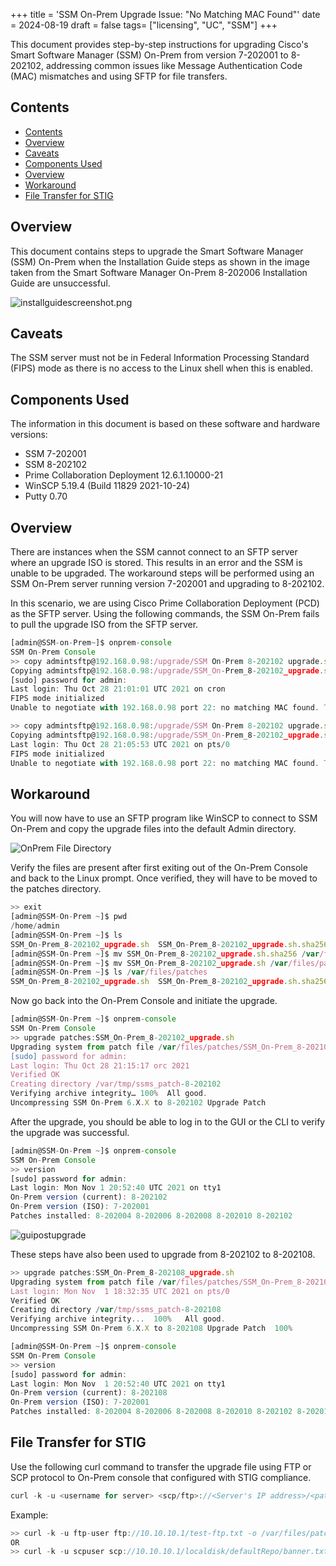 +++
title = 'SSM On-Prem Upgrade Issue: "No Matching MAC Found"'
date = 2024-08-19
draft = false
tags= ["licensing", "UC", "SSM"]
+++

This document provides step-by-step instructions for upgrading Cisco's Smart Software Manager (SSM) On-Prem from version 7-202001 to 8-202102, addressing common issues like Message Authentication Code (MAC) mismatches and using SFTP for file transfers.

<!--more-->

## Contents
- [Contents](#contents)
- [Overview](#overview)
- [Caveats](#caveats)
- [Components Used](#components-used)
- [Overview](#overview-1)
- [Workaround](#workaround)
- [File Transfer for STIG](#file-transfer-for-stig)

## Overview
This document contains steps to upgrade the Smart Software Manager (SSM) On-Prem when the Installation Guide steps as shown in the image taken from the Smart Software Manager On-Prem 8-202006 Installation Guide are unsuccessful.

![installguidescreenshot.png](content/images/guipostupgrade.png)

## Caveats
The SSM server must not be in Federal Information Processing Standard (FIPS) mode as there is no access to the Linux shell when this is enabled.

## Components Used
The information in this document is based on these software and hardware versions:
- SSM 7-202001
- SSM 8-202102
- Prime Collaboration Deployment 12.6.1.10000-21
- WinSCP 5.19.4 (Build 11829 2021-10-24)
- Putty 0.70

## Overview
There are instances when the SSM cannot connect to an SFTP server where an upgrade ISO is stored. This results in an error and the SSM is unable to be upgraded. The workaround steps will be performed using an SSM On-Prem server running version 7-202001 and upgrading to 8-202102.

In this scenario, we are using Cisco Prime Collaboration Deployment (PCD) as the SFTP server. Using the following commands, the SSM On-Prem fails to pull the upgrade ISO from the SFTP server.

```javascript
[admin@SSM-on-Prem~]$ onprem-console
SSM On-Prem Console 
>> copy admintsftp@192.168.0.98:/upgrade/SSM On-Prem 8-202102 upgrade.sh.sha256 patches:
Copying admintsftp@192.168.0.98:/upgrade/SSM_On-Prem_8-202102_upgrade.sh.sha256 to /var/files/patches
[sudo] password for admin:
Last login: Thu Oct 28 21:01:01 UTC 2021 on cron
FIPS mode initialized
Unable to negotiate with 192.168.0.98 port 22: no matching MAC found. Their offer: hmac-sha1

>> copy admintsftp@192.168.0.98:/upgrade/SSM On-Prem 8-202102 upgrade.sh patches:
Copying admintsftp@192.168.0.98:/upgrade/SSM_On-Prem_8-202102_upgrade.sh to /var/files/patches 
Last login: Thu Oct 28 21:05:53 UTC 2021 on pts/0 
FIPS mode initialized 
Unable to negotiate with 192.168.0.98 port 22: no matching MAC found. Their offer: hmac-sha1
```
## Workaround

You will now have to use an SFTP program like WinSCP to connect to SSM On-Prem and copy the upgrade files into the default Admin directory.

![OnPrem File Directory](/images/onpremdirectory.png)

Verify the files are present after first exiting out of the On-Prem Console and back to the Linux prompt. Once verified, they will have to be moved to the patches directory.

```javascript
>> exit
[admin@SSM-On-Prem ~]$ pwd
/home/admin
[admin@SSM-On-Prem ~]$ ls
SSM_On-Prem_8-202102_upgrade.sh  SSM_On-Prem_8-202102_upgrade.sh.sha256
[admin@SSM-On-Prem ~]$ mv SSM_On-Prem_8-202102_upgrade.sh.sha256 /var/files/patches 
[admin@SSM-On-Prem ~]$ mv SSM_On-Prem_8-202102_upgrade.sh /var/files/patches
[admin@SSM-On-Prem ~]$ ls /var/files/patches
SSM_On-Prem_8-202102_upgrade.sh  SSM_On-Prem_8-202102_upgrade.sh.sha256
```
Now go back into the On-Prem Console and initiate the upgrade.

```javascript
[admin@SSM-On-Prem ~]$ onprem-console
SSM On-Prem Console
>> upgrade patches:SSM_On-Prem_8-202102_upgrade.sh
Upgrading system from patch file /var/files/patches/SSM_On-Prem_8-202102_upgrade.sh 
[sudo] password for admin:
Last login: Thu Oct 28 21:15:17 orc 2021
Verified OK
Creating directory /var/tmp/ssms_patch-8-202102 
Verifying archive integrity… 100%  All good.
Uncompressing SSM On-Prem 6.X.X to 8-202102 Upgrade Patch
```

After the upgrade, you should be able to log in to the GUI or the CLI to verify the upgrade was successful.

```javascript
[admin@SSM-On-Prem ~]$ onprem-console
SSM On-Prem Console
>> version
[sudo] password for admin:
Last login: Mon Nov 1 20:52:40 UTC 2021 on tty1
On-Prem version (current): 8-202102
On-Prem version (ISO): 7-202001
Patches installed: 8-202004 8-202006 8-202008 8-202010 8-202102
``` 
![guipostupgrade](/images/guipostupgrade.png)

These steps have also been used to upgrade from 8-202102 to 8-202108.
```javascript
>> upgrade patches:SSM_On-Prem_8-202108_upgrade.sh
Upgrading system from patch file /var/files/patches/SSM_On-Prem_8-202108_upgrade.sh 
Last login: Mon Nov  1 18:32:35 UTC 2021 on pts/0
Verified OK
Creating directory /var/tmp/ssms_patch-8-202108
Verifying archive integrity...  100%   All good.
Uncompressing SSM On-Prem 6.X.X to 8-202108 Upgrade Patch  100%

[admin@SSM-On-Prem ~]$ onprem-console
SSM On-Prem Console
>> version
[sudo] password for admin:
Last login: Mon Nov  1 20:52:40 UTC 2021 on tty1
On-Prem version (current): 8-202108
On-Prem version (ISO): 7-202001
Patches installed: 8-202004 8-202006 8-202008 8-202010 8-202102 8-202012 8-202105 8-202108
```

## File Transfer for STIG

Use the following curl command to transfer the upgrade file using FTP or SCP protocol to On-Prem console that configured with STIG compliance.

```javascript
curl -k -u <username for server> <scp/ftp>://<Server's IP address>/<path>/<filename> -o /var/files/patches/<filename>
```
Example:
```javascript
>> curl -k -u ftp-user ftp://10.10.10.1/test-ftp.txt -o /var/files/patches/test-ftp.txt 
OR 
>> curl -k -u scpuser scp://10.10.10.1/localdisk/defaultRepo/banner.txt -o /var/files/patches/banner.txt
```
